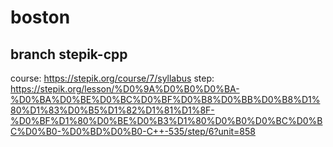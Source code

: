 # boston

## branch stepik-cpp
course: https://stepik.org/course/7/syllabus
step: https://stepik.org/lesson/%D0%9A%D0%B0%D0%BA-%D0%BA%D0%BE%D0%BC%D0%BF%D0%B8%D0%BB%D0%B8%D1%80%D1%83%D0%B5%D1%82%D1%81%D1%8F-%D0%BF%D1%80%D0%BE%D0%B3%D1%80%D0%B0%D0%BC%D0%BC%D0%B0-%D0%BD%D0%B0-C++-535/step/6?unit=858

